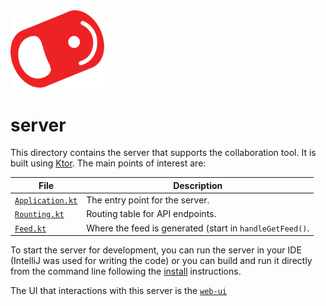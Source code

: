 <img src="../../img/pull-tab.svg" width="150" />

# server

This directory contains the server that supports the collaboration tool. It is built using [Ktor](https://ktor.io/]). The main points of interest are:

|File|Description|
|----|-----------|
|[`Application.kt`](./src/main/kotlin/opencola/server/Application.kt)| The entry point for the server.|
|[`Rounting.kt`](./src/main/kotlin/opencola/server/plugins/routing/Routing.kt)|Routing table for API endpoints.|
|[`Feed.kt`](./src/main/kotlin/opencola/server/handlers/Feed.kt)|Where the feed is generated (start in `handleGetFeed()`.|

To start the server for development, you can run the server in your IDE (IntelliJ was used for writing the code) or you can build and run it directly from the command line following the [install](../../install/README.md) instructions.

The UI that interactions with this server is the [`web-ui`](../../web-ui/README.md)
